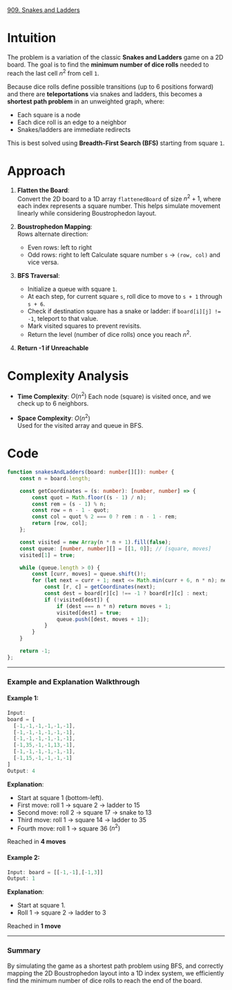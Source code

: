 [909. Snakes and Ladders](https://leetcode.com/problems/snakes-and-ladders/)

# Intuition  
The problem is a variation of the classic **Snakes and Ladders** game on a 2D board. The goal is to find the **minimum number of dice rolls** needed to reach the last cell $n^2$ from cell `1`.

Because dice rolls define possible transitions (up to 6 positions forward) and there are **teleportations** via snakes and ladders, this becomes a **shortest path problem** in an unweighted graph, where:
- Each square is a node
- Each dice roll is an edge to a neighbor
- Snakes/ladders are immediate redirects

This is best solved using **Breadth-First Search (BFS)** starting from square `1`.

# Approach

1. **Flatten the Board**:  
   Convert the 2D board to a 1D array `flattenedBoard` of size $n^2 + 1$, where each index represents a square number. This helps simulate movement linearly while considering Boustrophedon layout.

2. **Boustrophedon Mapping**:  
   Rows alternate direction:
   - Even rows: left to right
   - Odd rows: right to left
   Calculate square number `s` → `(row, col)` and vice versa.

3. **BFS Traversal**:
   - Initialize a queue with square `1`.
   - At each step, for current square `s`, roll dice to move to `s + 1` through `s + 6`.
   - Check if destination square has a snake or ladder: if `board[i][j] != -1`, teleport to that value.
   - Mark visited squares to prevent revisits.
   - Return the level (number of dice rolls) once you reach $n^2$.

4. **Return -1 if Unreachable**

# Complexity Analysis

- **Time Complexity**: $O(n^2)$
  Each node (square) is visited once, and we check up to 6 neighbors.

- **Space Complexity**: $O(n^2)$  
  Used for the visited array and queue in BFS.

# Code

```ts
function snakesAndLadders(board: number[][]): number {
    const n = board.length;

    const getCoordinates = (s: number): [number, number] => {
        const quot = Math.floor((s - 1) / n);
        const rem = (s - 1) % n;
        const row = n - 1 - quot;
        const col = quot % 2 === 0 ? rem : n - 1 - rem;
        return [row, col];
    };

    const visited = new Array(n * n + 1).fill(false);
    const queue: [number, number][] = [[1, 0]]; // [square, moves]
    visited[1] = true;

    while (queue.length > 0) {
        const [curr, moves] = queue.shift()!;
        for (let next = curr + 1; next <= Math.min(curr + 6, n * n); next++) {
            const [r, c] = getCoordinates(next);
            const dest = board[r][c] !== -1 ? board[r][c] : next;
            if (!visited[dest]) {
                if (dest === n * n) return moves + 1;
                visited[dest] = true;
                queue.push([dest, moves + 1]);
            }
        }
    }

    return -1;
};

```

---

### **Example and Explanation Walkthrough**

#### **Example 1**:
```ts
Input:
board = [
  [-1,-1,-1,-1,-1,-1],
  [-1,-1,-1,-1,-1,-1],
  [-1,-1,-1,-1,-1,-1],
  [-1,35,-1,-1,13,-1],
  [-1,-1,-1,-1,-1,-1],
  [-1,15,-1,-1,-1,-1]
]
Output: 4
```

**Explanation**:
- Start at square 1 (bottom-left).
- First move: roll 1 → square 2 → ladder to 15
- Second move: roll 2 → square 17 → snake to 13
- Third move: roll 1 → square 14 → ladder to 35
- Fourth move: roll 1 → square 36 $(n^2)$

Reached in **4 moves**

#### **Example 2**:
```ts
Input: board = [[-1,-1],[-1,3]]
Output: 1
```

**Explanation**:
- Start at square 1.
- Roll 1 → square 2 → ladder to 3

Reached in **1 move**

---

### **Summary**

By simulating the game as a shortest path problem using BFS, and correctly mapping the 2D Boustrophedon layout into a 1D index system, we efficiently find the minimum number of dice rolls to reach the end of the board.